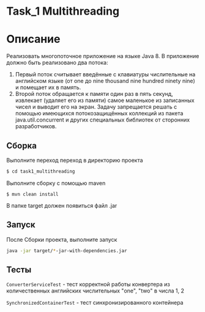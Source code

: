 # Task_1 Multithreading

# Описание

Реализовать многопоточное приложение на языке Java 8.
В приложение должно быть реализовано два потока:
1. Первый поток считывает введённые с клавиатуры числительные на английском языке (от one до nine thousand nine hundred ninety nine) и помещает их в память.
2. Второй поток обращается к памяти один раз в пять секунд, извлекает (удаляет его из памяти) самое маленькое из записанных чисел и выводит его на экран.
Задачу запрещается решать с помощью имеющихся потокозащищённых коллекций из пакета java.util.concurrent и других специальных библиотек от сторонних разработчиков.


## Сборка

Выполните переход переход в директорию проекта

```sh
$ cd task1_multithreading
```

Выполните сборку с помощью maven

```
$ mvn clean install
```

В папке target должен появиться файл .jar

## Запуск

После Сборки проекта, выполните запуск

```sh
java -jar target/*-jar-with-dependencies.jar
```

## Тесты

``ConverterServiceTest`` - тест корректной работы конвертера из количественных английских числительных "one", "two" в числа 1, 2

``SynchronizedContainerTest`` - тест синхронизированного контейнера

